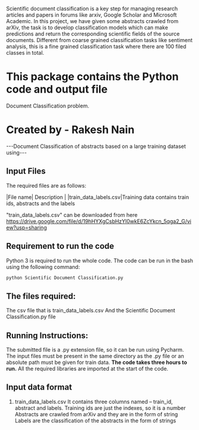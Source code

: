 ﻿Scientific document classification is a key step for managing research articles and papers in forums like arxiv, Google Scholar and Microsoft Academic. In this project, we have given some abstracts crawled from arXiv, the task is to develop classification models which can make predictions and return the corresponding scientific fields of the source documents. Different from coarse grained classification tasks like sentiment analysis, this is a fine grained classification task where there are 100 filed classes in total.

# This package contains the Python code and output file 

Document Classification problem.

# Created by - Rakesh Nain

---Document Classification of abstracts based on a large training dataset using---

## Input Files

The required files are as follows:

|File name| Description |
|train_data_labels.csv|Training data contains train ids, abstracts and the labels

"train_data_labels.csv" can be downloaded from here https://drive.google.com/file/d/19hHYXgCsbHzYl0wkE6ZcYkcn_5qga2_G/view?usp=sharing


## Requirement to run the code

Python 3 is required to run the whole code.
The code can be run in the bash using the following command:
```bash
python Scientific Document Classification.py
```

## The files required:

The csv file that is train_data_labels.csv
And the Scientific Document Classification.py file

## Running Instructions:

The submitted file is a .py extension file, so it can be run using Pycharm.
The input files must be present in the same directory as the .py file or an absolute path must be given for train data.
**The code takes three hours to run.**
All the required libraries are imported at the start of the code.

## Input data format

1.	train_data_labels.csv
It contains three columns named – train_id, abstract and labels.
Training ids are just the indexes, so it is a number
Abstracts are crawled from arXiv and they are in the form of string
Labels are the classification of the abstracts in the form of strings
